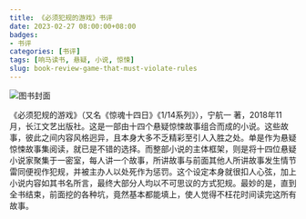 ```yaml
---
title: 《必须犯规的游戏》书评
date: 2023-02-27 08:00:00+08:00
badges:
- 书评
categories: [书评]
tags: [响马读书, 悬疑, 小说, 惊悚]
slug: book-review-game-that-must-violate-rules
---
```


<div class="p-3 text-center">
  <img class="img-fluid" src="/images/2023/0227/book-cover.png" alt="图书封面" style="max-width:400px; max-height:400px;">
</div>

《必须犯规的游戏》（又名《惊魂十四日》《1/14系列》），宁航一 著，2018年11月，长江文艺出版社。这是一部由十四个悬疑惊悚故事组合而成的小说。这些故事，彼此之间内容风格迥异，且本身大多不乏精彩至引人入胜之处。单是作为悬疑惊悚故事集阅读，就已是不错的选择。而整部小说的主体框架，则是将十四位悬疑小说家聚集于一密室，每人讲一个故事，所讲故事与前面其他人所讲故事发生情节雷同便视作犯规，并被主办人以处死作为惩罚。这个设定本身就很扣人心弦，加上小说内容如其书名所言，最终大部分人均以不可思议的方式犯规。最妙的是，直到全书结束，前面挖的各种坑，竟然基本都能填上，使人觉得不枉花时间读完这所有故事。
